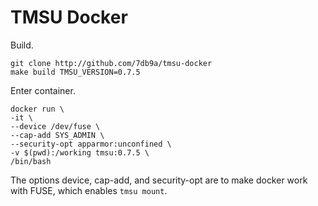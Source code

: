 # TMSU Docker

Build.

```
git clone http://github.com/7db9a/tmsu-docker
make build TMSU_VERSION=0.7.5
```

Enter container.

```
docker run \
-it \
--device /dev/fuse \
--cap-add SYS_ADMIN \
--security-opt apparmor:unconfined \
-v $(pwd):/working tmsu:0.7.5 \
/bin/bash
```

The options device, cap-add, and security-opt are to make docker work with FUSE, which enables `tmsu mount`.
